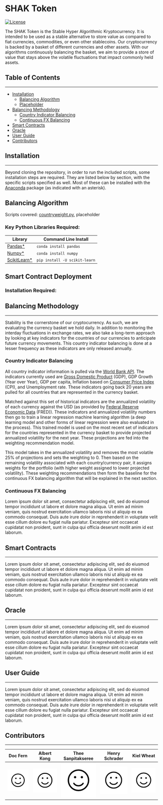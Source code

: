 # SHAK Token

[![License](https://img.shields.io/badge/license-MIT-blue.svg)](https://opensource.org/licenses/MIT)

The SHAK Token is the Stable Hyper Algorithmic Kryptocurrency. It is intended to be used as a stable alternative to store value as compared to fiat currencies, commodities, or even other stablecoins. Our cryptocurrency is backed by a basket of different currencies and other assets. With our algorithms continuously balancing the basket, we aim to provide a store of value that stays above the volatile fluctuations that impact commonly held assets.

## Table of Contents
---
- [Installation](#installation)
    - [Balancing Algorithm](#balancing-algorithm)
    - [Placeholder](#placeholder)
- [Balancing Methodology](#balancing-methodology)
    - [Country Indicator Balancing](#country-indicator-balancing)
    - [Continuous FX Balancing](#continuous-fx-balancing)
- [Smart Contracts](#smart-contracts)
- [Oracle](#oracle)
- [User Guide](#user-guide)
- [Contributors](#contributors)

## Installation
---

Beyond cloning the repository, in order to run the included scripts, some installation steps are required. They are listed below by section, with the specific scripts specified as well. Most of these can be installed with the [Anaconda](https://www.anaconda.com) package (as indicated with an asterisk).

## Balancing Algorithm

Scripts covered: [countryweight.py](countryweight.py), placeholder

### Key Python Libraries Required:
|Library|Command Line Install|
|-------|-----------------------------|
|[Pandas*](https://pandas.pydata.org/getting_started.html) | ```conda install pandas``` |
|[Numpy*](https://numpy.org/install/)  | ```conda install numpy```  |
|[ScikitLearn*](https://scikit-learn.org/stable/install.html#)|```pip install -U scikit-learn```|


## Smart Contract Deployment

### Installation Required:


## Balancing Methodology
---

Stability is the cornerstone of our cryptocurrency. As such, we are evaluating the currency basket we hold daily. In addition to monitoring the interday fluctuations in exchange rates, we also take a long-term approach by looking at key indicators for the countries of our currencies to anticipate future currency movements. This country indicator balancing is done at a lesser frequency as these indicators are only released annually.

### Country Indicator Balancing

All country indicator information is pulled via the [World Bank API](https://datahelpdesk.worldbank.org/knowledgebase/topics/125589-developer-information). The indicators currently used are [Gross Domestic Product](https://en.wikipedia.org/wiki/Gross_domestic_product) (GDP), GDP Growth (Year over Year), GDP per capita, Inflation based on [Consumer Price Index](https://en.wikipedia.org/wiki/Consumer_price_index) (CPI), and Unemployment rate. These indicators going back 20 years are pulled for all countries that are represented in the currency basket. 

Matched against this set of historical indicators are the annualized volatility of each currency against the USD (as provided by [Federal Reserve Economic Data](https://fred.stlouisfed.org) (FRED)). These indicators and annualized volatility numbers then go to train a linear regression machine learning algorithm (a deep learning model and other forms of linear regression were also evaluated in the process). This trained model is used on the most recent set of indicators for the countries represented in the currency basket to provide projected annualized volatility for the next year. These projections are fed into the weighting recommendation model. 

This model takes in the annualized volatility and removes the most volatile 25% of projections and sets the weighting to 0. Then based on the remaining volatility associated with each country/currency pair, it assigns weights for the portfolio (with higher weight assigned to lower projected volatility). These weighting recommendations then form the baseline for the continuous FX balancing algorithm that will be explained in the next section.

### Continuous FX Balancing

Lorem ipsum dolor sit amet, consectetur adipiscing elit, sed do eiusmod tempor incididunt ut labore et dolore magna aliqua. Ut enim ad minim veniam, quis nostrud exercitation ullamco laboris nisi ut aliquip ex ea commodo consequat. Duis aute irure dolor in reprehenderit in voluptate velit esse cillum dolore eu fugiat nulla pariatur. Excepteur sint occaecat cupidatat non proident, sunt in culpa qui officia deserunt mollit anim id est laborum.

## Smart Contracts
---
Lorem ipsum dolor sit amet, consectetur adipiscing elit, sed do eiusmod tempor incididunt ut labore et dolore magna aliqua. Ut enim ad minim veniam, quis nostrud exercitation ullamco laboris nisi ut aliquip ex ea commodo consequat. Duis aute irure dolor in reprehenderit in voluptate velit esse cillum dolore eu fugiat nulla pariatur. Excepteur sint occaecat cupidatat non proident, sunt in culpa qui officia deserunt mollit anim id est laborum.

## Oracle
---
Lorem ipsum dolor sit amet, consectetur adipiscing elit, sed do eiusmod tempor incididunt ut labore et dolore magna aliqua. Ut enim ad minim veniam, quis nostrud exercitation ullamco laboris nisi ut aliquip ex ea commodo consequat. Duis aute irure dolor in reprehenderit in voluptate velit esse cillum dolore eu fugiat nulla pariatur. Excepteur sint occaecat cupidatat non proident, sunt in culpa qui officia deserunt mollit anim id est laborum.

## User Guide
---
Lorem ipsum dolor sit amet, consectetur adipiscing elit, sed do eiusmod tempor incididunt ut labore et dolore magna aliqua. Ut enim ad minim veniam, quis nostrud exercitation ullamco laboris nisi ut aliquip ex ea commodo consequat. Duis aute irure dolor in reprehenderit in voluptate velit esse cillum dolore eu fugiat nulla pariatur. Excepteur sint occaecat cupidatat non proident, sunt in culpa qui officia deserunt mollit anim id est laborum.


## Contributors
---
|Doc Fern|Albert Kong|Thee Sanpitakseree|Henry Schrader|Kiel Wheat|
|:------:|:---------:|:----------------:|:------------:|:--------:|
|![Doc](images/propic.png)| ![Albert](images/propic.png)| ![Thee](images/propic.png)| ![Henry](images/propic.png)| ![Kiel](images/propic.png)|
